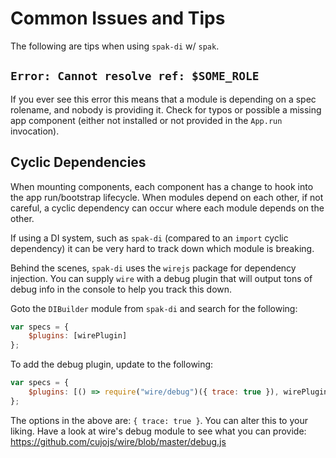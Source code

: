 # Common Issues and Tips

The following are tips when using `spak-di` w/ `spak`.

## `Error: Cannot resolve ref: $SOME_ROLE`
If you ever see this error this means that a module is depending on a spec rolename, and nobody is providing it. Check for typos or possible a missing app component (either not installed or not provided in the `App.run` invocation).

## Cyclic Dependencies
When mounting components, each component has a change to hook into the app run/bootstrap lifecycle. When modules depend on each other, if not careful, a cyclic dependency can occur where each module depends on the other.

If using a DI system, such as `spak-di` (compared to an `import` cyclic dependency) it can be very hard to track down which module is breaking.

Behind the scenes, `spak-di` uses the `wirejs` package for dependency injection.
You can supply `wire` with a debug plugin that will output tons of debug info in the console to help you track this down.

Goto the `DIBuilder` module from `spak-di` and search for the following:

```javascript
var specs = {
    $plugins: [wirePlugin]
};
```

To add the debug plugin, update to the following:

```javascript
var specs = {
    $plugins: [() => require("wire/debug")({ trace: true }), wirePlugin]
};
```
The options in the above are: `{ trace: true }`. You can alter this to your liking.
Have a look at wire's debug module to see what you can provide: https://github.com/cujojs/wire/blob/master/debug.js
